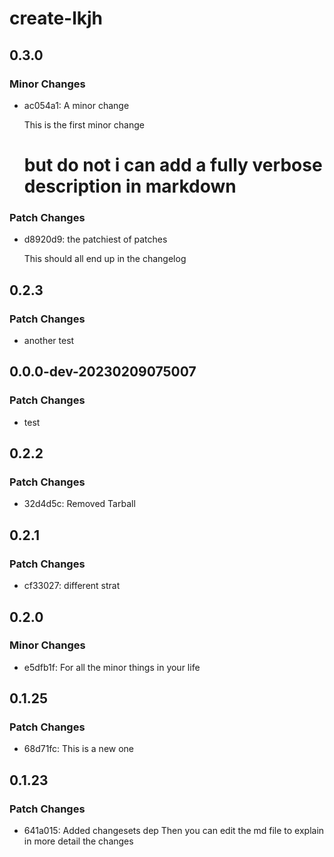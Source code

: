 # create-lkjh

## 0.3.0

### Minor Changes

- ac054a1: A minor change

  This is the first minor change

  # but do not i can add a fully verbose description in markdown

### Patch Changes

- d8920d9: the patchiest of patches

  This should all end up in the changelog

## 0.2.3

### Patch Changes

- another test

## 0.0.0-dev-20230209075007

### Patch Changes

- test

## 0.2.2

### Patch Changes

- 32d4d5c: Removed Tarball

## 0.2.1

### Patch Changes

- cf33027: different strat

## 0.2.0

### Minor Changes

- e5dfb1f: For all the minor things in your life

## 0.1.25

### Patch Changes

- 68d71fc: This is a new one

## 0.1.23

### Patch Changes

- 641a015: Added changesets dep
  Then you can edit the md file to explain in more detail the changes
